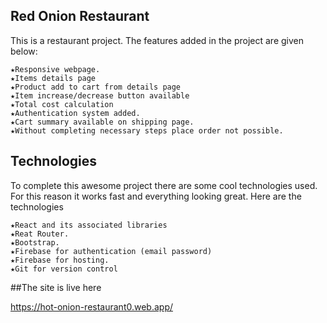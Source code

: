 ## Red Onion Restaurant

This is a restaurant project. The features added in the project are given below:

	★Responsive webpage.
	★Items details page
	★Product add to cart from details page
	★Item increase/decrease button available
	★Total cost calculation
	★Authentication system added.
	★Cart summary available on shipping page.
	★Without completing necessary steps place order not possible.
## Technologies

To complete this awesome project there are some cool technologies used. For this reason it works fast and everything looking great. Here are the technologies

	★React and its associated libraries
	★Reat Router.
	★Bootstrap.
	★Firebase for authentication (email password)
	★Firebase for hosting.
	★Git for version control
	
##The site is live here

https://hot-onion-restaurant0.web.app/
